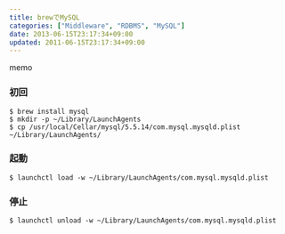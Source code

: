 ```yaml
---
title: brewでMySQL
categories: ["Middleware", "RDBMS", "MySQL"]
date: 2013-06-15T23:17:34+09:00
updated: 2011-06-15T23:17:34+09:00
---
```


memo

### 初回

    $ brew install mysql
    $ mkdir -p ~/Library/LaunchAgents
    $ cp /usr/local/Cellar/mysql/5.5.14/com.mysql.mysqld.plist ~/Library/LaunchAgents/

### 起動

    $ launchctl load -w ~/Library/LaunchAgents/com.mysql.mysqld.plist

### 停止
    
    $ launchctl unload -w ~/Library/LaunchAgents/com.mysql.mysqld.plist
    
